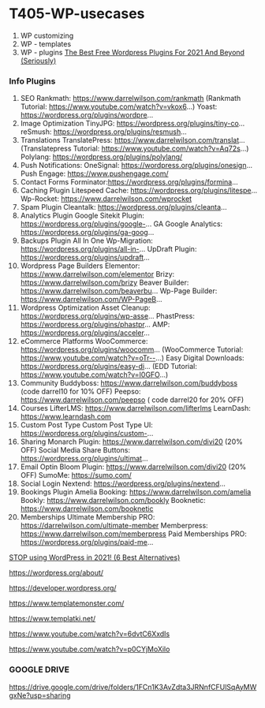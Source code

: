 # T405-WP-usecases

1. WP customizing
2. WP - templates
3. WP - plugins [The Best Free Wordpress Plugins For 2021 And Beyond (Seriously)](https://youtu.be/1dMAigVV4ds)


### Info Plugins
1. SEO
Rankmath: https://www.darrelwilson.com/rankmath
(Rankmath Tutorial: https://www.youtube.com/watch?v=vkox6...)
Yoast: https://wordpress.org/plugins/wordpre...
2. Image Optimization
TinyJPG: https://wordpress.org/plugins/tiny-co...
reSmush: https://wordpress.org/plugins/resmush...
3. Translations
TranslatePress: https://www.darrelwilson.com/translat... 
(Translatepress Tutorial: https://www.youtube.com/watch?v=Aq72s...)
Polylang: https://wordpress.org/plugins/polylang/
4. Push Notifications:
OneSignal: https://wordpress.org/plugins/onesign...
Push Engage: https://www.pushengage.com/
5. Contact Forms
Forminator:https://wordpress.org/plugins/formina...
6. Caching Plugin
Litespeed Cache: https://wordpress.org/plugins/litespe...
Wp-Rocket: https://www.darrelwilson.com/wprocket
7. Spam Plugin
Cleantalk: https://wordpress.org/plugins/cleanta...
8. Analytics Plugin
Google Sitekit Plugin: https://wordpress.org/plugins/google-...
GA Google Analytics: https://wordpress.org/plugins/ga-goog...
9. Backups Plugin
All In One Wp-Migration: https://wordpress.org/plugins/all-in-...
UpDraft Plugin: https://wordpress.org/plugins/updraft...
10. Wordpress Page Builders
Elementor: https://www.darrelwilson.com/elementor
Brizy: https://www.darrelwilson.com/brizy
Beaver Builder: https://www.darrelwilson.com/beaverbu...
Wp-Page Builder: https://www.darrelwilson.com/WP-PageB...
11. Wordpress Optimization
Asset Cleanup: https://wordpress.org/plugins/wp-asse...
PhastPress: https://wordpress.org/plugins/phastpr...
AMP: https://wordpress.org/plugins/acceler...
12. eCommerce Platforms
WooCommerce: https://wordpress.org/plugins/woocomm...
(WooCommerce Tutorial: https://www.youtube.com/watch?v=oTr--...)
Easy Digital Downloads: https://wordpress.org/plugins/easy-di...
(EDD Tutorial: https://www.youtube.com/watch?v=I0GFO...)
13. Community
Buddyboss: https://www.darrelwilson.com/buddyboss (code darrel10 for 10% OFF)
Peepso: https://www.darrelwilson.com/peepso ( code darrel20 for 20% OFF)
14. Courses
LifterLMS: https://www.darrelwilson.com/lifterlms
LearnDash: https://www.learndash.com
15. Custom Post Type
Custom Post Type UI: https://wordpress.org/plugins/custom-...
16. Sharing
Monarch Plugin: https://www.darrelwilson.com/divi20 (20% OFF)
Social Media Share Buttons: https://wordpress.org/plugins/ultimat...
17. Email Optin
Bloom Plugin: https://www.darrelwilson.com/divi20 (20% OFF)
SumoMe: https://sumo.com/
18. Social Login
Nextend: https://wordpress.org/plugins/nextend...
19. Bookings Plugin
Amelia Booking: https://www.darrelwilson.com/amelia
Bookly: https://www.darrelwilson.com/bookly
Booknetic: https://www.darrelwilson.com/booknetic
20. Memberships
Ultimate Membership PRO: https://darrelwilson.com/ultimate-member
Memberpress: https://www.darrelwilson.com/memberpress
Paid Memberships PRO: https://wordpress.org/plugins/paid-me...

[STOP using WordPress in 2021! (6 Best Alternatives)](https://youtu.be/_VwurOVFRZY)

https://wordpress.org/about/

https://developer.wordpress.org/

https://www.templatemonster.com/

https://www.templatki.net/

https://www.youtube.com/watch?v=6dvtC6XxdIs

https://www.youtube.com/watch?v=p0CYjMoXilo

### GOOGLE DRIVE

https://drive.google.com/drive/folders/1FCn1K3AvZdta3JRNnfCFUlSqAyMWgxNe?usp=sharing
